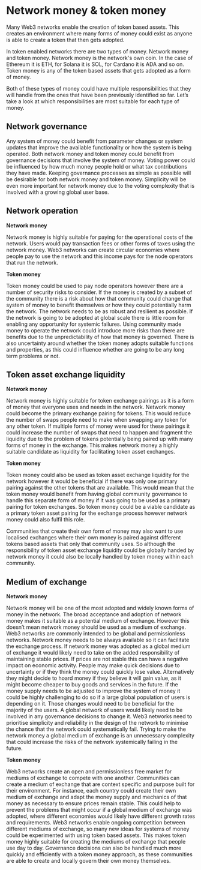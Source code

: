 # Network money & token money

Many Web3 networks enable the creation of token based assets. This creates an environment where many forms of money could exist as anyone is able to create a token that then gets adopted.

In token enabled networks there are two types of money. Network money and token money. Network money is the network's own coin. In the case of Ethereum it is ETH, for Solana it is SOL, for Cardano it is ADA and so on. Token money is any of the token based assets that gets adopted as a form of money.

Both of these types of money could have multiple responsibilities that they will handle from the ones that have been previously identified so far. Let’s take a look at which responsibilities are most suitable for each type of money.



## Network governance

Any system of money could benefit from parameter changes or system updates that improve the available functionality or how the system is being operated. Both network money and token money could benefit from governance decisions that involve the system of money. Voting power could be influenced by how much money people hold or what tax contributions they have made. Keeping governance processes as simple as possible will be desirable for both network money and token money. Simplicity will be even more important for network money due to the voting complexity that is involved with a growing global user base.



## **Network operation**



**Network money**

Network money is highly suitable for paying for the operational costs of the network. Users would pay transaction fees or other forms of taxes using the network money. Web3 networks can create circular economies where people pay to use the network and this income pays for the node operators that run the network.



**Token money**

Token money could be used to pay node operators however there are a number of security risks to consider. If the money is created by a subset of the community there is a risk about how that community could change that system of money to benefit themselves or how they could potentially harm the network. The network needs to be as robust and resilient as possible. If the network is going to be adopted at global scale there is little room for enabling any opportunity for systemic failures. Using community made money to operate the network could introduce more risks than there are benefits due to the unpredictability of how that money is governed. There is also uncertainty around whether the token money adopts suitable functions and properties, as this could influence whether are going to be any long term problems or not.



## Token asset exchange liquidity



**Network money**

Network money is highly suitable for token exchange pairings as it is a form of money that everyone uses and needs in the network. Network money could become the primary exchange pairing for tokens. This would reduce the number of swaps people need to make when swapping any token for any other token. If multiple forms of money were used for these pairings it could increase the number of swaps that need to happen and fragment the liquidity due to the problem of tokens potentially being paired up with many forms of money in the exchange. This makes network money a highly suitable candidate as liquidity for facilitating token asset exchanges.



**Token money**

Token money could also be used as token asset exchange liquidity for the network however it would be beneficial if there was only one primary pairing against the other tokens that are available. This would mean that the token money would benefit from having global community governance to handle this separate form of money if it was going to be used as a primary pairing for token exchanges. So token money could be a viable candidate as a primary token asset pairing for the exchange process however network money could also fulfil this role.

Communities that create their own form of money may also want to use localised exchanges where their own money is paired against different tokens based assets that only that community uses. So although the responsibility of token asset exchange liquidity could be globally handed by network money it could also be locally handled by token money within each community.



## Medium of exchange



**Network money**

Network money will be one of the most adopted and widely known forms of money in the network. The broad acceptance and adoption of network money makes it suitable as a potential medium of exchange. However this doesn’t mean network money should be used as a medium of exchange. Web3 networks are commonly intended to be global and permissionless networks. Network money needs to be always available so it can facilitate the exchange process. If network money was adopted as a global medium of exchange it would likely need to take on the added responsibility of maintaining stable prices. If prices are not stable this can have a negative impact on economic activity. People may make quick decisions due to uncertainty or if they think the money could quickly lose value. Alternatively they might decide to hoard money if they believe it will gain value, as it might become cheaper to buy goods and services in the future. If the money supply needs to be adjusted to improve the system of money it could be highly challenging to do so if a large global population of users is depending on it. Those changes would need to be beneficial for the majority of the users. A global network of users would likely need to be involved in any governance decisions to change it. Web3 networks need to prioritise simplicity and reliability in the design of the network to minimise the chance that the network could systematically fail. Trying to make the network money a global medium of exchange is an unnecessary complexity that could increase the risks of the network systemically failing in the future.



**Token money**

Web3 networks create an open and permissionless free market for mediums of exchange to compete with one another. Communities can create a medium of exchange that are context specific and purpose built for their environment. For instance, each country could create their own medium of exchange and adapt the money supply and mechanics of that money as necessary to ensure prices remain stable. This could help to prevent the problems that might occur if a global medium of exchange was adopted, where different economies would likely have different growth rates and requirements. Web3 networks enable ongoing competition between different mediums of exchange, so many new ideas for systems of money could be experimented with using token based assets. This makes token money highly suitable for creating the mediums of exchange that people use day to day. Governance decisions can also be handled much more quickly and efficiently with a token money approach, as these communities are able to create and locally govern their own money themselves.
